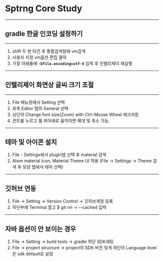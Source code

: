 # Sptrng Core Study

---
## gradle 한글 인코딩 설정하기

---

1. shift 두 번 타건 후 통합검색창에 vm검색
2. 사용자 지정 vm옵션 편집 클릭 
3. 가장 아래줄에 **`-Dfile.encoding=utf-8`** 입력 후 인텔리제이 재실행

---
## 인텔리제이 화면상 글씨 크기 조절

---

1. File 메뉴창에서 Setting 선택
2. 좌측 Editor 탭의 General 선택
3. 상단의 Change font size(Zoom) with Ctrl-Mouse Wheel 체크저장
4. 컨트롤 누르고 휠 위아래로 움직이면 확대 및 축소 가능.

---
## 테마 및 아이콘 설치

1. File - Settings에서 plugin탭 선택 후 material 검색
2. Atom material icon, Material Theme UI 적용
   (File -> Settings -> Theme 검색 후 모양 탭에서 테마 선택)

---
## 깃허브 연동

1. File -> Setting -> Version Control -> 깃허브계정 등록
2. 하단부에 Terminal 열고 $ git rm -r --cached 입력

---
## 자바 옵션이 안 보이는 경우

1. File -> Setting -> build tools -> gradle 하단 SDK세팅
2. File -> project structure -> project의 SDK 버전 맞게
   하단의 Language level은 sdk default로 설정